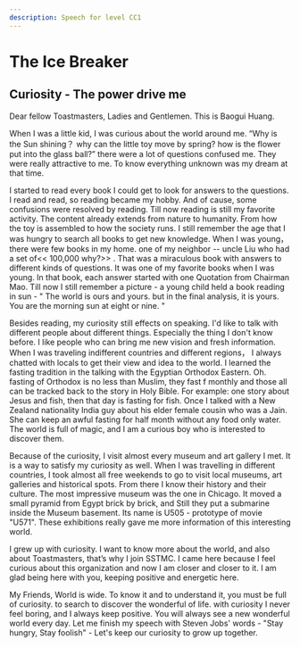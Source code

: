 ```yaml
---
description: Speech for level CC1
---
```


# The Ice Breaker

## Curiosity - The power drive me

Dear fellow Toastmasters, Ladies and Gentlemen. This is Baogui Huang.

When I was a little kid, I was curious about  the world around me. “Why is the Sun shining？ why can the little toy move by spring? how is the flower  put into the glass ball?” there were  a lot of questions confused me. They were really attractive to me. To know everything unknown was my dream at that time.

I started to read every book I could get to look for answers to the questions. I read and read, so reading became my hobby. And of cause, some confusions were resolved by reading. Till now reading is still my favorite activity. The content already extends from nature to humanity. From how the toy is assembled to how the society runs. I still remember the age that I was hungry to  search all books to get new knowledge. When I was young，there were few books in my home.  one of my neighbor -- uncle Liu who had a set of&lt;&lt; 100,000 why?&gt;&gt; . That was a miraculous book with  answers to different kinds of questions. It was one of my favorite books when I was young. In that book, each answer started with one Quotation from Chairman Mao. Till now I still remember a picture - a young child held a book reading in sun - " The world is ours and yours. but in the final analysis, it is yours. You are the morning sun at eight or nine. "

Besides reading, my curiosity still effects on speaking. I'd like to talk with different people about different things. Especially the thing I don't know before. I like people who can bring me new vision and fresh information. When I was traveling indifferent countries and different regions， I always chatted with locals to get their view and idea to the world. I learned the fasting tradition in the talking with the Egyptian Orthodox Eastern. Oh. fasting of Orthodox is no less than Muslim, they fast f monthly and those all can be tracked back to the story in Holy Bible. For example: one story about Jesus and fish, then that day is fasting for fish. Once I talked with a New Zealand nationality India guy about his elder female cousin who was a Jain. She can keep an awful fasting for half month without any food only water. The world is full of magic, and I am a curious boy who is interested to discover them.

Because of the curiosity, I visit almost every museum and art gallery I met. It is a way to satisfy my curiosity as well. When I was travelling in different countries, I took almost all free weekends to go to visit local museums, art galleries and historical spots. From there I know their history and their culture. The most impressive museum was the one in Chicago. It moved a small pyramid from Egypt brick by brick, and Still they put a submarine inside the Museum basement. Its name is U505 - prototype of movie "U571". These exhibitions really gave me more information of this interesting world.

I grew up with curiosity. I want to know more about the world, and also about Toastmasters, that’s why I join SSTMC. I came here because I feel curious about this organization and now I am closer and closer to it. I am glad  being here with you, keeping positive and energetic here. 

My Friends, World is wide. To know it and to understand it, you must be full of curiosity. to search to discover the wonderful of life. with curiosity I never feel boring, and I always keep positive. You will always see a new wonderful world every day. Let me finish my speech with Steven Jobs' words - "Stay hungry, Stay foolish" - Let's keep our curiosity to grow up together.

